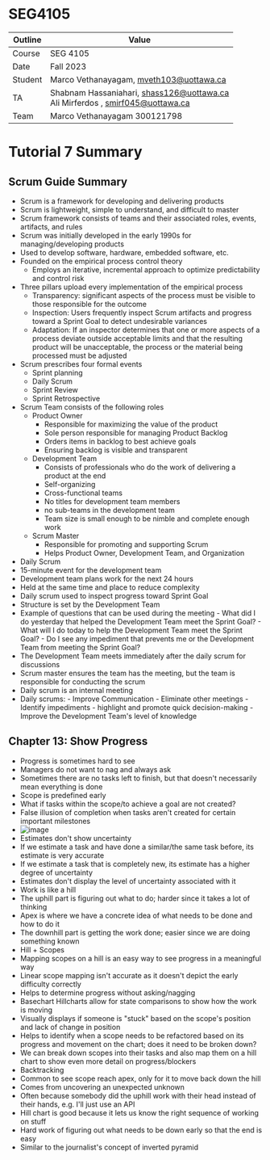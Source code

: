 # SEG4105

| Outline | Value |
| --- | --- |
| Course | SEG 4105 |
| Date | Fall 2023 |
| Student | Marco Vethanayagam, mveth103@uottawa.ca |
| TA | Shabnam Hassaniahari, shass126@uottawa.ca <br> Ali Mirferdos , smirf045@uottawa.ca| 
| Team | Marco Vethanayagam 300121798 <br>|

# Tutorial 7 Summary

## Scrum Guide Summary
- Scrum is a framework for developing and delivering products
- Scrum is lightweight, simple to understand, and difficult to master
- Scrum framework consists of teams and their associated roles, events, artifacts, and rules
- Scrum was initially developed in the early 1990s for managing/developing products
- Used to develop software, hardware, embedded software, etc.
- Founded on the empirical process control theory
  - Employs an iterative, incremental approach to optimize predictability and control risk
- Three pillars upload every implementation of the empirical process
  - Transparency: significant aspects of the process must be visible to those responsible for the outcome
  - Inspection: Users frequently inspect Scrum artifacts and progress toward a Sprint Goal to detect undesirable variances
  - Adaptation: If an inspector determines that one or more aspects of a process deviate outside acceptable limits and that the resulting product will be unacceptable, the process or the material being processed must be adjusted
 - Scrum prescribes four formal events
    - Sprint planning
    - Daily Scrum
    - Sprint Review
    - Sprint Retrospective
 - Scrum Team consists of the following roles
    - Product Owner
       - Responsible for maximizing the value of the product
       - Sole person responsible for managing Product Backlog
       - Orders items in backlog to best achieve goals
       - Ensuring backlog is visible and transparent
    - Development Team
       - Consists of professionals who do the work of delivering a product at the end
       - Self-organizing
       - Cross-functional teams
       - No titles for development team members
       - no sub-teams in the development team
       - Team size is small enough to be nimble and complete enough work
    - Scrum Master
       - Responsible for promoting and supporting Scrum
       - Helps Product Owner, Development Team, and Organization
  - Daily Scrum
   - 15-minute event for the development team
   - Development team plans work for the next 24 hours
   - Held at the same time and place to reduce complexity
   - Daily scrum used to inspect progress toward Sprint Goal
   - Structure is set by the Development Team
   - Example of questions that can be used during the meeting
    - What did I do yesterday that helped the Development Team meet the Sprint Goal?
    - What will I do today to help the Development Team meet the Sprint Goal?
    - Do I see any impediment that prevents me or the Development Team from meeting the Sprint Goal?
   - The Development Team meets immediately after the daily scrum for discussions
   - Scrum master ensures the team has the meeting, but the team is responsible for conducting the scrum
   - Daily scrum is an internal meeting
   - Daily scrums:
    - Improve Communication
    - Eliminate other meetings
    - Identify impediments
    - highlight and promote quick decision-making
    - Improve the Development Team's level of knowledge

## Chapter 13: Show Progress
- Progress is sometimes hard to see
- Managers do not want to nag and always ask
- Sometimes there are no tasks left to finish, but that doesn't necessarily mean everything is done
 - Scope is predefined early
 - What if tasks within the scope/to achieve a goal are not created?
 - False illusion of completion when tasks aren't created for certain important milestones
 - ![image](https://github.com/Macomatic/seg4105_playground/assets/29697062/68b693c6-4ed3-43ee-9d75-60673842662f)
- Estimates don't show uncertainty
 - If we estimate a task and have done a similar/the same task before, its estimate is very accurate
 - If we estimate a task that is completely new, its estimate has a higher degree of uncertainty
 - Estimates don't display the level of uncertainty associated with it
- Work is like a hill
 - The uphill part is figuring out what to do; harder since it takes a lot of thinking
 - Apex is where we have a concrete idea of what needs to be done and how to do it
 - The downhill part is getting the work done; easier since we are doing something known
- Hill + Scopes
 - Mapping scopes on a hill is an easy way to see progress in a meaningful way
 - Linear scope mapping isn't accurate as it doesn't depict the early difficulty correctly
 - Helps to determine progress without asking/nagging
 - Basechart Hillcharts allow for state comparisons to show how the work is moving
 - Visually displays if someone is "stuck" based on the scope's position and lack of change in position
 - Helps to identify when a scope needs to be refactored based on its progress and movement on the chart; does it need to be broken down?
 - We can break down scopes into their tasks and also map them on a hill chart to show even more detail on progress/blockers
- Backtracking
 - Common to see scope reach apex, only for it to move back down the hill
 - Comes from uncovering an unexpected unknown
 - Often because somebody did the uphill work with their head instead of their hands, e.g. I'll just use an API
 - Hill chart is good because it lets us know the right sequence of working on stuff
 - Hard work of figuring out what needs to be down early so that the end is easy
 - Similar to the journalist's concept of inverted pyramid
  
 
